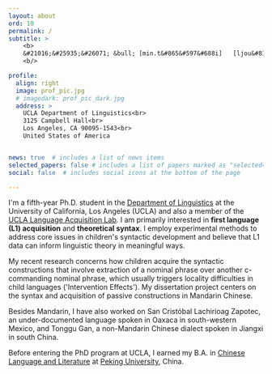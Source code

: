 ```yaml
---
layout: about
ord: 10
permalink: /
subtitle: >
    <b>
    &#21016;&#25935;&#26071; &bull; [min.t&#865&#597&#688i]   [ljou&#815]  &bull;   she/her
    <b/>

profile:
  align: right
  image: prof_pic.jpg 
  # imagedark: prof_pic_dark.jpg 
  address: >
    UCLA Department of Linguistics<br>
    3125 Campbell Hall<br>
    Los Angeles, CA 90095-1543<br>
    United States of America


news: true  # includes a list of news items
selected_papers: false # includes a list of papers marked as "selected={true}"
social: false  # includes social icons at the bottom of the page

---
```


I'm a fifth-year Ph.D. student in the <a href="https://linguistics.ucla.edu" target="_new">Department of Linguistics</a> at the University of California, Los Angeles (UCLA) and also a member of the <a href="https://languagelab.humanities.ucla.edu" target="_new">UCLA Language Acquisition Lab</a>. I am primarily interested in __first language (L1) acquisition__ and __theoretical syntax__. I employ experimental methods to address core issues in children's syntactic development and believe that L1 data can inform linguistic theory in meaningful ways. 


My recent research concerns how children acquire the syntactic constructions that involve extraction of a nominal phrase over another c-commanding nominal phrase, which usually triggers locality difficulties in child languages ('Intervention Effects'). My dissertation project centers on the syntax and acquisition of passive constructions in Mandarin Chinese. 


Besides Mandarin, I have also worked on San Cristóbal Lachirioag Zapotec, an under-documented language spoken in Oaxaca in south-western Mexico, and Tonggu Gan, a non-Mandarin Chinese dialect spoken in Jiangxi in south China.

Before entering the PhD program at UCLA, I earned my B.A. in [Chinese Language and Literature](https://chinese.pku.edu.cn/index.htm) at <a href="https://english.pku.edu.cn" target="_new">Peking University</a>, China. 

